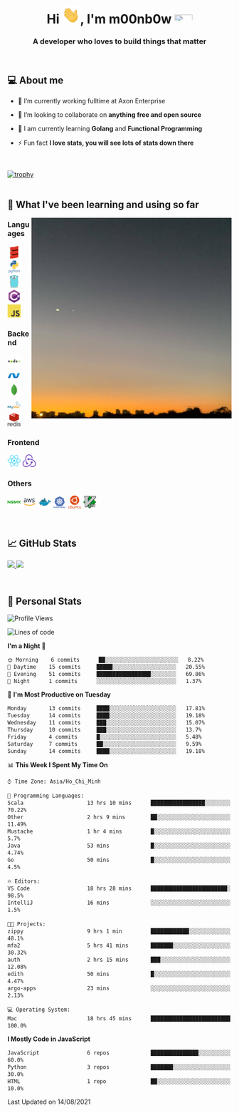 <h1 align="center">Hi <img src="https://raw.githubusercontent.com/ABSphreak/ABSphreak/master/gifs/Hi.gif" width="40px" />,  I'm m00nb0w <img src="https://media.giphy.com/media/Xf7T7zOwZm9WbHvTap/giphy.gif" width="40px" height="20px"></h1>
<h3 align="center">A developer who loves to build things that matter</h3>

<br/>

## 💻 About me

- 🔭 I’m currently working fulltime at Axon Enterprise 

- 👯 I’m looking to collaborate on **anything free and open source**

- 🧠 I am currently learning **Golang** and **Functional Programming** 

- ⚡ Fun fact **I love stats, you will see lots of stats down there**



<br/><br/>[![trophy](https://github-profile-trophy.vercel.app/?username=m00nb0w&theme=nord&column=7)](https://github.com/ryo-ma/github-profile-trophy)<br/><br/>

## 🔧 What I've been learning and using so far

<img align="right" alt="readme" src="./assets/readme.jpg" width="450" height="450"/>

### Languages
<p align="left">
<img src="https://raw.githubusercontent.com/devicons/devicon/master/icons/scala/scala-original.svg" alt="scala" width="30" height="30" />
<img src="https://raw.githubusercontent.com/devicons/devicon/master/icons/python/python-original-wordmark.svg" alt="python" width="30" height="30" />
<img src="https://raw.githubusercontent.com/devicons/devicon/master/icons/go/go-original.svg" alt="go" width="30" height="30" />
<img src="https://raw.githubusercontent.com/devicons/devicon/master/icons/csharp/csharp-original.svg" alt="csharp" width="30" height="30" />
<img src="https://raw.githubusercontent.com/devicons/devicon/master/icons/javascript/javascript-original.svg" alt="js" width="30" height="30" />
</p>

### Backend
<p align="left">
<img src="https://raw.githubusercontent.com/devicons/devicon/master/icons/nodejs/nodejs-original-wordmark.svg" alt="nodejs" width="30" height="30" />
<img src="https://raw.githubusercontent.com/devicons/devicon/master/icons/dot-net/dot-net-original.svg" alt=".NET" width="30" height="30" />
<img src="https://raw.githubusercontent.com/devicons/devicon/master/icons/mongodb/mongodb-original.svg" alt="mongodb" width="30" height="30" />
<img src="https://raw.githubusercontent.com/devicons/devicon/master/icons/mysql/mysql-original-wordmark.svg" alt="mysql" width="30" height="30" />
<img src="https://raw.githubusercontent.com/devicons/devicon/master/icons/redis/redis-original-wordmark.svg" alt="redis" width="30" height="30" />
</p>

### Frontend
<p align="left">
<img src="https://raw.githubusercontent.com/devicons/devicon/master/icons/react/react-original.svg" alt="react" width="30" height="30" />
<img src="https://raw.githubusercontent.com/devicons/devicon/master/icons/redux/redux-original.svg" alt=".NET" width="30" height="30" />
</p>

### Others
<p align="left">
<img src="https://raw.githubusercontent.com/devicons/devicon/master/icons/nginx/nginx-original.svg" alt="nginx" width="30" height="30" />
<img src="https://raw.githubusercontent.com/github/explore/80688e429a7d4ef2fca1e82350fe8e3517d3494d/topics/aws/aws.png" alt="aws" width="30" height="30" />
<img src="https://raw.githubusercontent.com/devicons/devicon/master/icons/docker/docker-original.svg" alt="Docker" width="30" height="30" />
<img src="https://raw.githubusercontent.com/devicons/devicon/master/icons/kubernetes/kubernetes-plain-wordmark.svg" alt="Kubernetes" width="30" height="30" />
<img src="https://raw.githubusercontent.com/devicons/devicon/master/icons/ubuntu/ubuntu-plain-wordmark.svg" alt="Ubuntu" width="30" height="30" />
<img src="https://raw.githubusercontent.com/devicons/devicon/master/icons/vim/vim-original.svg" alt="Vim" width="30" height="30" />
</p>

<br/>

## 📈 GitHub Stats

<p>
<a href="https://github.com/m00nb0w">
  <img height="180em" src="https://github-readme-stats.vercel.app/api?username=m00nb0w&count_private=true&show_icons=true&include_all_commits=true&theme=darcula" />
  <img height="180em" src="http://github-readme-streak-stats.herokuapp.com?user=m00nb0w&theme=dark" />
</a>
</p>

<br/>

## 💪 Personal Stats
<!--START_SECTION:waka-->
![Profile Views](http://img.shields.io/badge/Profile%20Views-9-blue)

![Lines of code](https://img.shields.io/badge/From%20Hello%20World%20I%27ve%20Written-7.6%20million%20lines%20of%20code-blue)

**I'm a Night 🦉** 

```text
🌞 Morning    6 commits      ██░░░░░░░░░░░░░░░░░░░░░░░   8.22% 
🌆 Daytime    15 commits     █████░░░░░░░░░░░░░░░░░░░░   20.55% 
🌃 Evening    51 commits     █████████████████░░░░░░░░   69.86% 
🌙 Night      1 commits      ░░░░░░░░░░░░░░░░░░░░░░░░░   1.37%

```
📅 **I'm Most Productive on Tuesday** 

```text
Monday       13 commits     ████░░░░░░░░░░░░░░░░░░░░░   17.81% 
Tuesday      14 commits     ████░░░░░░░░░░░░░░░░░░░░░   19.18% 
Wednesday    11 commits     ███░░░░░░░░░░░░░░░░░░░░░░   15.07% 
Thursday     10 commits     ███░░░░░░░░░░░░░░░░░░░░░░   13.7% 
Friday       4 commits      █░░░░░░░░░░░░░░░░░░░░░░░░   5.48% 
Saturday     7 commits      ██░░░░░░░░░░░░░░░░░░░░░░░   9.59% 
Sunday       14 commits     ████░░░░░░░░░░░░░░░░░░░░░   19.18%

```


📊 **This Week I Spent My Time On** 

```text
⌚︎ Time Zone: Asia/Ho_Chi_Minh

💬 Programming Languages: 
Scala                    13 hrs 10 mins      █████████████████░░░░░░░░   70.22% 
Other                    2 hrs 9 mins        ██░░░░░░░░░░░░░░░░░░░░░░░   11.49% 
Mustache                 1 hr 4 mins         █░░░░░░░░░░░░░░░░░░░░░░░░   5.7% 
Java                     53 mins             █░░░░░░░░░░░░░░░░░░░░░░░░   4.74% 
Go                       50 mins             █░░░░░░░░░░░░░░░░░░░░░░░░   4.5%

🔥 Editors: 
VS Code                  18 hrs 28 mins      ████████████████████████░   98.5% 
IntelliJ                 16 mins             ░░░░░░░░░░░░░░░░░░░░░░░░░   1.5%

🐱‍💻 Projects: 
zippy                    9 hrs 1 min         ████████████░░░░░░░░░░░░░   48.1% 
mfa2                     5 hrs 41 mins       ███████░░░░░░░░░░░░░░░░░░   30.32% 
auth                     2 hrs 15 mins       ███░░░░░░░░░░░░░░░░░░░░░░   12.08% 
edith                    50 mins             █░░░░░░░░░░░░░░░░░░░░░░░░   4.47% 
argo-apps                23 mins             ░░░░░░░░░░░░░░░░░░░░░░░░░   2.13%

💻 Operating System: 
Mac                      18 hrs 45 mins      █████████████████████████   100.0%

```

**I Mostly Code in JavaScript** 

```text
JavaScript               6 repos             ███████████████░░░░░░░░░░   60.0% 
Python                   3 repos             ███████░░░░░░░░░░░░░░░░░░   30.0% 
HTML                     1 repo              ██░░░░░░░░░░░░░░░░░░░░░░░   10.0%

```



 Last Updated on 14/08/2021
<!--END_SECTION:waka-->
